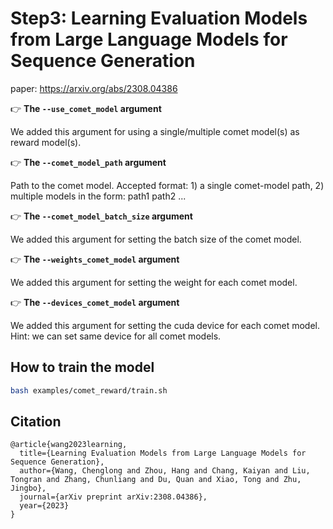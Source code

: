 # Step3: Learning Evaluation Models from Large Language Models for Sequence Generation

paper: https://arxiv.org/abs/2308.04386

👉 **The ``--use_comet_model`` argument**

We added this argument for using a single/multiple comet model(s) as reward model(s).

👉 **The ``--comet_model_path`` argument**

Path to the comet model. Accepted format: 1) a single comet-model path, 2) multiple models in the form: path1 path2 ...

👉 **The ``--comet_model_batch_size`` argument**

We added this argument for setting the batch size of the comet model.

👉 **The ``--weights_comet_model`` argument**

We added this argument for setting the weight for each comet model.

👉 **The ``--devices_comet_model`` argument**

We added this argument for setting the cuda device for each comet model. Hint: we can set same device for all comet models.

## How to train the model

```bash
bash examples/comet_reward/train.sh
```

## Citation

```
@article{wang2023learning,
  title={Learning Evaluation Models from Large Language Models for Sequence Generation},
  author={Wang, Chenglong and Zhou, Hang and Chang, Kaiyan and Liu, Tongran and Zhang, Chunliang and Du, Quan and Xiao, Tong and Zhu, Jingbo},
  journal={arXiv preprint arXiv:2308.04386},
  year={2023}
}
```
